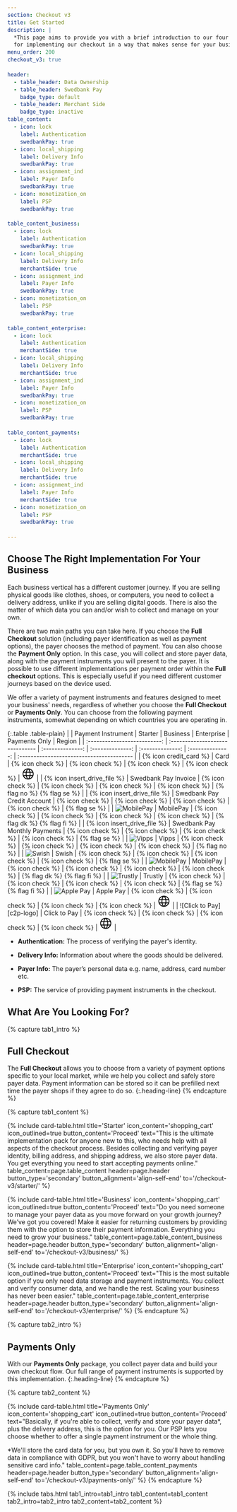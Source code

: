 ```yaml
---
section: Checkout v3
title: Get Started
description: |
  *This page aims to provide you with a brief introduction to our four options
  for implementing our checkout in a way that makes sense for your business.**
menu_order: 200
checkout_v3: true

header:
  - table_header: Data Ownership
  - table_header: Swedbank Pay
    badge_type: default
  - table_header: Merchant Side
    badge_type: inactive
table_content:
  - icon: lock
    label: Authentication
    swedbankPay: true
  - icon: local_shipping
    label: Delivery Info
    swedbankPay: true
  - icon: assignment_ind
    label: Payer Info
    swedbankPay: true
  - icon: monetization_on
    label: PSP
    swedbankPay: true

table_content_business:
  - icon: lock
    label: Authentication
    swedbankPay: true
  - icon: local_shipping
    label: Delivery Info
    merchantSide: true
  - icon: assignment_ind
    label: Payer Info
    swedbankPay: true
  - icon: monetization_on
    label: PSP
    swedbankPay: true

table_content_enterprise:
  - icon: lock
    label: Authentication
    merchantSide: true
  - icon: local_shipping
    label: Delivery Info
    merchantSide: true
  - icon: assignment_ind
    label: Payer Info
    swedbankPay: true
  - icon: monetization_on
    label: PSP
    swedbankPay: true

table_content_payments:
  - icon: lock
    label: Authentication
    merchantSide: true
  - icon: local_shipping
    label: Delivery Info
    merchantSide: true
  - icon: assignment_ind
    label: Payer Info
    merchantSide: true
  - icon: monetization_on
    label: PSP
    swedbankPay: true

---
```


## Choose The Right Implementation For Your Business

Each business vertical has a different customer journey. If you are selling
physical goods like clothes, shoes, or computers, you need to collect a delivery
address, unlike if you are selling digital goods. There is also the matter of
which data you can and/or wish to collect and manage on your own.

There are two main paths you can take here. If you choose the **Full Checkout**
solution (including payer identification as well as payment options), the payer
chooses the method of payment. You can also choose the **Payment Only** option.
In this case, you will collect and store payer data, along with the payment
instruments you will present to the payer. It is possible to use different
implementations per payment order within the **Full checkout** options.
This is especially useful if you need different customer journeys based on the
device used.

We offer a variety of payment instruments and features designed to meet your
business' needs, regardless of whether you choose the **Full Checkout** or
**Payments Only**. You can choose from the following payment instruments,
somewhat depending on which countries you are operating in.

{:.table .table-plain}
|        | Payment Instrument |  Starter | Business | Enterprise   |  Payments Only | Region                                    |
| :--------------------------: | :------------------------------ | :--------------: | :--------------: | :--------------: | :--------------: | :---------------------------------------- |
|    {% icon credit_card %}    | Card         | {% icon check %} | {% icon check %} | {% icon check %} | {% icon check %} | ![EarthIcon][earth-icon]                  |
| {% icon insert_drive_file %} | Swedbank Pay Invoice | {% icon check %} | {% icon check %} | {% icon check %} | {% icon check %} | {% flag no %} {% flag se %} |
| {% icon insert_drive_file %} | Swedbank Pay Credit Account | {% icon check %} | {% icon check %} | {% icon check %} | {% icon check %} | {% flag se %} |
| ![MobilePay][mobilepay-logo] | MobilePay        |  {% icon check %} | {% icon check %} | {% icon check %} | {% icon check %} | {% flag dk %} {% flag fi %}               |
| {% icon insert_drive_file %} | Swedbank Pay Monthly Payments | {% icon check %} | {% icon check %} | {% icon check %} | {% icon check %} | {% flag se %} |
| ![Vipps][vipps-logo]     | Vipps                | {% icon check %} | {% icon check %} | {% icon check %} | {% icon check %} | {% flag no %}                             |
| ![Swish][swish-logo]     | Swish                 | {% icon check %} | {% icon check %} | {% icon check %} | {% icon check %} | {% flag se %}                             |
| ![MobilePay][mobilepay-logo] | MobilePay       |  {% icon check %} | {% icon check %} | {% icon check %} | {% icon check %} | {% flag dk %} {% flag fi %}               |
|   ![Trustly][trustly-logo]   | Trustly            | {% icon check %} | {% icon check %} | {% icon check %} | {% icon check %} | {% flag se %} {% flag fi %}               |
|   ![Apple Pay][apple-pay-logo]   | Apple Pay           | {% icon check %} | {% icon check %} | {% icon check %} | {% icon check %} |  ![EarthIcon][earth-icon]             |
|   ![Click to Pay][c2p-logo]   | Click to Pay             | {% icon check %} | {% icon check %} | {% icon check %} | {% icon check %} |  ![EarthIcon][earth-icon]             |

-   **Authentication:** The process of verifying the payer's identity.

-   **Delivery Info:** Information about where the goods should be delivered.

-   **Payer Info:** The payer’s personal data e.g. name, address, card number
    etc.

-   **PSP:** The service of providing payment instruments in the checkout.

## What Are You Looking For?

{% capture tab1_intro %}

## Full Checkout

The **Full Checkout** allows you to choose from a variety of payment options
specific to your local market, while we help you collect and safely store payer
data. Payment information can be stored so it can be prefilled next time the
payer shops if they agree to do so.
{:.heading-line}
{% endcapture %}

{% capture tab1_content %}

{% include card-table.html
  title='Starter'
  icon_content='shopping_cart'
  icon_outlined=true
  button_content='Proceed'
  text="This is the ultimate implementation pack for anyone new to this, who
  needs help with all aspects of the checkout process. Besides collecting and
  verifying payer identity, billing address, and shipping address, we also store
  payer data. You get everything you need to start accepting payments online."
  table_content=page.table_content
  header=page.header
  button_type='secondary'
  button_alignment='align-self-end'
  to='/checkout-v3/starter/'
  %}

{% include card-table.html
  title='Business'
  icon_content='shopping_cart'
  icon_outlined=true
  button_content='Proceed'
  text="Do you need someone to manage your payer data as you move forward on
  your growth journey? We’ve got you covered! Make it easier for returning
  customers by providing them with the option to store their payment
  information. Everything you need to grow your business."
  table_content=page.table_content_business
  header=page.header
  button_type='secondary'
  button_alignment='align-self-end'
  to='/checkout-v3/business/'
%}

{% include card-table.html
  title='Enterprise'
  icon_content='shopping_cart'
  icon_outlined=true
  button_content='Proceed'
  text="This is the most suitable option if you only need data storage and
  payment instruments. You collect and verify consumer data, and we handle the
  rest. Scaling your business has never been easier."
  table_content=page.table_content_enterprise header=page.header
  button_type='secondary'
  button_alignment='align-self-end'
  to='/checkout-v3/enterprise/'
%}
{% endcapture %}

{% capture tab2_intro %}

## Payments Only

With our **Payments Only** package, you collect payer data and build your own
checkout flow. Our full range of payment instruments is supported by this
implementation.
{:.heading-line}
{% endcapture %}

{% capture tab2_content %}

{% include card-table.html
  title='Payments Only'
  icon_content='shopping_cart'
  icon_outlined=true
  button_content='Proceed'
  text="Basically, if you're able to collect, verify and store your payer data*,
  plus the delivery address, this is the option for you. Our PSP lets you choose
  whether to offer a single payment instrument or the whole thing.

  *We'll store the card data for you, but you own it. So you'll have to remove
  data in compliance with GDPR, but you won't have to worry about handling
  sensitive card info."
  table_content=page.table_content_payments
  header=page.header
  button_type='secondary'
  button_alignment='align-self-end'
  to='/checkout-v3/payments-only/'
%}
{% endcapture %}

{% include tabs.html
  tab1_intro=tab1_intro
  tab1_content=tab1_content
  tab2_intro=tab2_intro
  tab2_content=tab2_content
  %}

[apple-pay-logo]:
[c2p-logo]:
[card-icon]: /assets/img/icon-card-simple.svg
[earth-icon]: /assets/img/globe-icon.png
[envelope-icon]: /assets/img/envelope-icon.png
[invoice-icon]: /assets/img/icon-invoice-simple.svg
[keypad-icon]: /assets/img/keypad-icon.png
[mobilepay-logo]: /assets/img/icon-mobilepay-simple.svg
[vipps-logo]: /assets/img/icon-vipps-simple.svg
[swish-logo]: /assets/img/icon-swish-simple.svg
[trustly-logo]: /assets/img/icon-trustly-simple.svg
